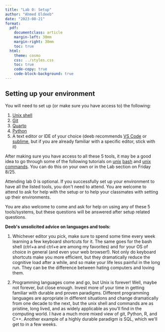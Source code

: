 ```yaml
---
title: "Lab 0: Setup"
author: "Ahmed Eldeeb"
date: "2023-08-21"
format:
  pdf:
    documentclass: article
    margin-left: 30mm
    margin-right: 30mm
    toc: true
  html:
    theme: cosmo
    css: ../styles.css
    toc: true
    code-copy: true
    code-block-background: true
---
```


## Setting up your environment

You will need to set up (or make sure you have access to) the following:

1. [Unix shell](../howtos/accessingUnixCommandLine.md)
2. [Git](../howtos/gitInstall.md)
3. [Quarto](../howtos/quartoInstall.md)
4. [Python](../howtos/accessingPython.md)
5. A text editor or IDE of your choice (deeb recommends [VS Code](https://code.visualstudio.com/) or [sublime](https://www.sublimetext.com/), but if you are already familiar with a specific editor, stick with it)

After making sure you have access to all these 5 tools, it may be a good idea to go through some of the following tutorials on [unix](https://berkeley-scf.github.io/tutorial-unix-basics/) [bash](https://berkeley-scf.github.io/tutorial-using-bash/) and [unix commands](https://www.unixtutorial.org/basic-unix-commands). You can do this on your own or in the Lab section on Friday 8/25.

Attending lab 0 is optional. If you successfully set up your environment to have all the listed tools, you don't need to attend. You are welcome to attend to ask for help with the setup or to help your classmates with setting up their environments.

You are also welcome to come and ask for help on using any of these 5 tools/systems, but these questions will be answered after setup related questions.

**Deeb's unsolicited advice on languages and tools:** 

1. Whichever editor you pick, make sure to spend some time every week learning a few keyboard shortcuts for it. The same goes for the bash shell (ctrl+a and ctrl+e are among my favorites) and for your OS of choice in general (and even your web browser!). Not only do keyboard shortcuts make you more efficient, but they dramatically reduce the cognitive load after a while, and so make your life less painful in the long run. They can be the difference between hating computers and loving them.

2. Programming languages come and go, but Unix is forever! Well, maybe not forever, but close enough. Invest more of your time in getting familiar with durable and proven paradigms. Different programming languages are apropriate in different situations and change dramatically from one decade to the next, but the unix shell and commands are as pristine, long lived, and as widely applicable as you'll find in the computing world. I have a much more mixed view of git, Python, R, and C++. Another example of a highly durable paradigm is SQL, which we'll get to in a few weeks.

